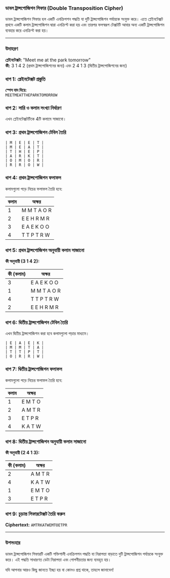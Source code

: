 ### ডাবল ট্রান্সপোজিশন সিফার (Double Transposition Cipher)

ডাবল ট্রান্সপোজিশন সিফার হল একটি এনক্রিপশন পদ্ধতি যা দুটি ট্রান্সপোজিশন পর্যায়কে সংযুক্ত করে। এতে প্লেইনটেক্সট প্রথমে একটি কলাম ট্রান্সপোজিশন দ্বারা এনক্রিপ্ট করা হয় এবং তারপর ফলস্বরূপ টেক্সটটি আবার অন্য একটি ট্রান্সপোজিশন ব্যবহার করে এনক্রিপ্ট করা হয়।

---

### উদাহরণ

**প্লেইনটেক্সট:** "Meet me at the park tomorrow"  
**কী:** 3 1 4 2 (প্রথম ট্রান্সপোজিশনের জন্য) এবং 2 4 1 3 (দ্বিতীয় ট্রান্সপোজিশনের জন্য)

### ধাপ 1: প্লেইনটেক্সট প্রস্তুতি

**স্পেস বাদ দিয়ে:**  
`MEETMEATTHEPARKTOMORROW`

### ধাপ 2: সারি ও কলাম সংখ্যা নির্ধারণ

এখন প্লেইনটেক্সটটিকে 4টি কলামে সাজাবো।

### ধাপ 3: প্রথম ট্রান্সপোজিশন টেবিল তৈরি

```
| M | E | E | T |
| M | E | A | T |
| T | H | E | P |
| A | R | K | T |
| O | M | O | R |
| R | R | O | W |
```

### ধাপ 4: প্রথম ট্রান্সপোজিশন ফলাফল

কলামগুলো পড়ে নিচের ফলাফল তৈরি হবে:

| কলাম | অক্ষর             |
|-------|-------------------|
| 1     | M M T A O R       |
| 2     | E E H R M R       |
| 3     | E A E K O O       |
| 4     | T T P T R W       |

### ধাপ 5: প্রথম ট্রান্সপোজিশন অনুযায়ী কলাম সাজানো

**কী অনুযায়ী (3 1 4 2):**

| কী (কলাম) | অক্ষর             |
|-----------|-------------------|
| 3         | E A E K O O       |
| 1         | M M T A O R       |
| 4         | T T P T R W       |
| 2         | E E H R M R       |

### ধাপ 6: দ্বিতীয় ট্রান্সপোজিশন টেবিল তৈরি

এখন দ্বিতীয় ট্রান্সপোজিশন করা হবে কলামগুলো পড়ার মাধ্যমে।

```
| E | A | E | K |
| M | M | T | A |
| T | T | P | T |
| O | R | R | W |
```

### ধাপ 7: দ্বিতীয় ট্রান্সপোজিশন ফলাফল

কলামগুলো পড়ে নিচের ফলাফল তৈরি হবে:

| কলাম | অক্ষর              |
|-------|--------------------|
| 1     | E M T O            |
| 2     | A M T R            |
| 3     | E T P R            |
| 4     | K A T W            |

### ধাপ 8: দ্বিতীয় ট্রান্সপোজিশন অনুযায়ী কলাম সাজানো

**কী অনুযায়ী (2 4 1 3):**

| কী (কলাম) | অক্ষর             |
|-----------|-------------------|
| 2         | A M T R           |
| 4         | K A T W           |
| 1         | E M T O           |
| 3         | E T P R           |

### ধাপ 9: চূড়ান্ত সিফারটেক্সট তৈরি করুন

**Ciphertext:** `AMTRKATWEMTOETPR`

---

### উপসংহার

ডাবল ট্রান্সপোজিশন সিফারটি একটি শক্তিশালী এনক্রিপশন পদ্ধতি যা নিরাপত্তা বাড়াতে দুটি ট্রান্সপোজিশন পর্যায়কে সংযুক্ত করে। এই পদ্ধতি সাধারণত ডেটা নিরাপত্তা এবং গোপনীয়তার জন্য ব্যবহৃত হয়। 

যদি আপনার আরও কিছু জানতে ইচ্ছা হয় বা কোনও প্রশ্ন থাকে, তাহলে জানাবেন!
